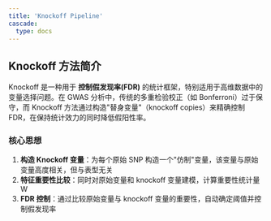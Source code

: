 ```yaml
---
title: 'Knockoff Pipeline'
cascade:
  type: docs
---
```


## Knockoff 方法简介

Knockoff 是一种用于 **控制假发现率(FDR)** 的统计框架，特别适用于高维数据中的变量选择问题。在 GWAS 分析中，传统的多重检验校正（如 Bonferroni）过于保守，而 Knockoff 方法通过构造"替身变量"（knockoff copies）来精确控制 FDR，在保持统计效力的同时降低假阳性率。

### 核心思想

1. **构造 Knockoff 变量**：为每个原始 SNP 构造一个"仿制"变量，该变量与原始变量高度相关，但与表型无关
2. **特征重要性比较**：同时对原始变量和 knockoff 变量建模，计算重要性统计量 W
3. **FDR 控制**：通过比较原始变量与 knockoff 变量的重要性，自动确定阈值并控制假发现率
